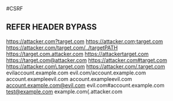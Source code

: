 #CSRF
## REFER HEADER BYPASS
https://attacker.com?target.com
https://attacker.com;target.com
https://attacker.com/target.com/../targetPATH
https://target.com.attacker.com
https://attackertarget.com
https://target.com@attacker.com
https://attacker.com#target.com
https://attacker.com\.target.com
https://attacker.com/.target.com
evilaccount.example.com 
evil.com/account.example.com 
account.exampleevil.com 
account.exampleevil.com 
account.example.com@evil.com
evil.com#account.example.com 
test@example.com
example.com{.attacker.com
